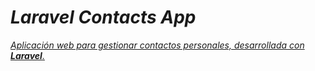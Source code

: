 <!-- Author: Daniel Benjamin Perez Morales -->
<!-- GitHub: https://github.com/D4nitrix13 -->
<!-- GitLab: https://gitlab.com/D4nitrix13 -->
<!-- Email: danielperezdev@proton.me -->

# *Laravel **Contacts App***

[*Aplicación web para gestionar contactos personales, desarrollada con **Laravel**.*](ContactsApp/ "ContactsApp/")
